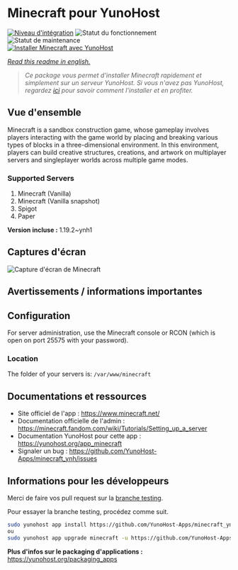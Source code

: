 <!--
N.B.: This README was automatically generated by https://github.com/YunoHost/apps/tree/master/tools/README-generator
It shall NOT be edited by hand.
-->

# Minecraft pour YunoHost

[![Niveau d'intégration](https://dash.yunohost.org/integration/minecraft.svg)](https://dash.yunohost.org/appci/app/minecraft) ![Statut du fonctionnement](https://ci-apps.yunohost.org/ci/badges/minecraft.status.svg) ![Statut de maintenance](https://ci-apps.yunohost.org/ci/badges/minecraft.maintain.svg)  
[![Installer Minecraft avec YunoHost](https://install-app.yunohost.org/install-with-yunohost.svg)](https://install-app.yunohost.org/?app=minecraft)

*[Read this readme in english.](./README.md)*

> *Ce package vous permet d'installer Minecraft rapidement et simplement sur un serveur YunoHost.
Si vous n'avez pas YunoHost, regardez [ici](https://yunohost.org/#/install) pour savoir comment l'installer et en profiter.*

## Vue d'ensemble

Minecraft is a sandbox construction game, whose gameplay involves players interacting with the game world by placing and breaking various types of blocks in a three-dimensional environment. In this environment, players can build creative structures, creations, and artwork on multiplayer servers and singleplayer worlds across multiple game modes.

### Supported Servers
 
1. Minecraft (Vanilla)
2. Minecraft (Vanilla snapshot)
3. Spigot
4. Paper


**Version incluse :** 1.19.2~ynh1


## Captures d'écran

![Capture d'écran de Minecraft](./doc/screenshots/image.jpg)

## Avertissements / informations importantes

## Configuration

For server administration, use the Minecraft console or RCON (which is open on port 25575 with your password).

### Location

The folder of your servers is: `/var/www/minecraft`

## Documentations et ressources

* Site officiel de l'app : <https://www.minecraft.net/>
* Documentation officielle de l'admin : <https://minecraft.fandom.com/wiki/Tutorials/Setting_up_a_server>
* Documentation YunoHost pour cette app : <https://yunohost.org/app_minecraft>
* Signaler un bug : <https://github.com/YunoHost-Apps/minecraft_ynh/issues>

## Informations pour les développeurs

Merci de faire vos pull request sur la [branche testing](https://github.com/YunoHost-Apps/minecraft_ynh/tree/testing).

Pour essayer la branche testing, procédez comme suit.

``` bash
sudo yunohost app install https://github.com/YunoHost-Apps/minecraft_ynh/tree/testing --debug
ou
sudo yunohost app upgrade minecraft -u https://github.com/YunoHost-Apps/minecraft_ynh/tree/testing --debug
```

**Plus d'infos sur le packaging d'applications :** <https://yunohost.org/packaging_apps>
